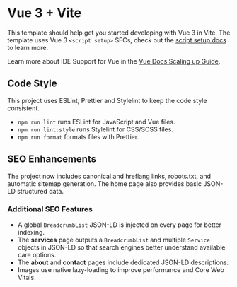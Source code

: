 # Vue 3 + Vite

This template should help get you started developing with Vue 3 in Vite. The template uses Vue 3 `<script setup>` SFCs, check out the [script setup docs](https://v3.vuejs.org/api/sfc-script-setup.html#sfc-script-setup) to learn more.

Learn more about IDE Support for Vue in the [Vue Docs Scaling up Guide](https://vuejs.org/guide/scaling-up/tooling.html#ide-support).

## Code Style

This project uses ESLint, Prettier and Stylelint to keep the code style consistent.

- `npm run lint` runs ESLint for JavaScript and Vue files.
- `npm run lint:style` runs Stylelint for CSS/SCSS files.
- `npm run format` formats files with Prettier.

## SEO Enhancements

The project now includes canonical and hreflang links, robots.txt, and automatic sitemap generation. The home page also provides basic JSON-LD structured data.

### Additional SEO Features

- A global `BreadcrumbList` JSON-LD is injected on every page for better indexing.
- The **services** page outputs a `BreadcrumbList` and multiple `Service` objects in JSON-LD so that search engines better understand available care options.
- The **about** and **contact** pages include dedicated JSON-LD descriptions.
- Images use native lazy-loading to improve performance and Core Web Vitals.

